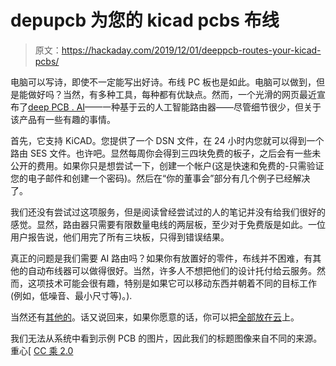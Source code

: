 # depupcb 为您的 kicad pcbs 布线

> 原文：<https://hackaday.com/2019/12/01/deeppcb-routes-your-kicad-pcbs/>

电脑可以写诗，即使不一定能写出好诗。布线 PC 板也是如此。电脑可以做到，但是能做好吗？当然，有多种工具，每种都有优缺点。然而，一个光滑的网页最近宣布了[deep PCB . AI](https://deeppcb.ai/)——一种基于云的人工智能路由器——尽管细节很少，但关于该产品有一些有趣的事情。

首先，它支持 KiCAD。您提供了一个 DSN 文件，在 24 小时内您就可以得到一个路由 SES 文件。也许吧。显然每周你会得到三四块免费的板子，之后会有一些未公开的费用。如果你只是想尝试一下，创建一个帐户(这是快速和免费的-只需验证您的电子邮件和创建一个密码)。然后在“你的董事会”部分有几个例子已经解决了。

我们还没有尝试过这项服务，但是阅读曾经尝试过的人的笔记并没有给我们很好的感觉。显然，路由器只需要有限数量电线的两层板，至少对于免费版是如此。一位用户报告说，他们用完了所有三块板，只得到错误结果。

真正的问题是我们需要 AI 路由吗？如果你有放置好的零件，布线并不困难，有其他的自动布线器可以做得很好。当然，许多人不想把他们的设计托付给云服务。然而，这项技术可能会很有趣，特别是如果它可以移动东西并朝着不同的目标工作(例如，低噪音、最小尺寸等)。).

当然还有[其他的](https://hackaday.com/2018/10/16/cool-tools-deus-ex-autorouter/)。话又说回来，如果你愿意的话，你可以把[全部放在云](https://hackaday.com/2017/12/05/easyeda-two-years-later/)上。

我们无法从系统中看到示例 PCB 的图片，因此我们的标题图像来自不同的来源。重心[ [CC 乘 2.0](https://commons.wikimedia.org/wiki/File:Aurora_2ch_mixer_board_arrived_(2009-07-28_11.21.30_by_c-g.).jpg)